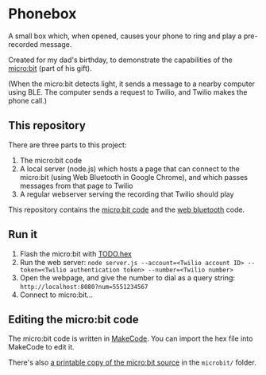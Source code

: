 # Phonebox

A small box which, when opened, causes your phone to ring and play a pre-recorded message.

Created for my dad's birthday, to demonstrate the capabilities of the [micro:bit](http://microbit.org/) (part of his gift).

(When the micro:bit detects light, it sends a message to a nearby computer using BLE. The computer sends a request to Twilio, and Twilio makes the phone call.)

## This repository

There are three parts to this project:

1. The micro:bit code
2. A local server (node.js) which hosts a page that can connect to the micro:bit (using Web Bluetooth in Google Chrome), and which passes messages from that page to Twilio
3. A regular webserver serving the recording that Twilio should play

This repository contains the [micro:bit code](microbit) and the [web bluetooth](TODO) code.

## Run it

1. Flash the micro:bit with [TODO.hex](TODO)
2. Run the web server: `node server.js --account=<Twilio account ID> --token=<Twilio authentication token> --number=<Twilio number>`
3. Open the webpage, and give the number to dial as a query string: `http://localhost:8080?num=5551234567`
4. Connect to micro:bit...

## Editing the micro:bit code

The micro:bit code is written in [MakeCode](http://makecode.microbit.org).
You can import the hex file into MakeCode to edit it.

There's also [a printable copy of the micro:bit source](TODO) in the `microbit/` folder.
